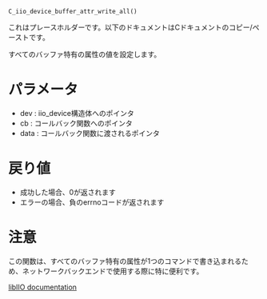 ```
C_iio_device_buffer_attr_write_all()
```

これはプレースホルダーです。以下のドキュメントはCドキュメントのコピー/ペーストです。

すべてのバッファ特有の属性の値を設定します。

# パラメータ

  * dev : iio_device構造体へのポインタ
  * cb : コールバック関数へのポインタ
  * data : コールバック関数に渡されるポインタ

# 戻り値

  * 成功した場合、0が返されます
  * エラーの場合、負のerrnoコードが返されます

# 注意

この関数は、すべてのバッファ特有の属性が1つのコマンドで書き込まれるため、ネットワークバックエンドで使用する際に特に便利です。

[libIIO documentation](https://analogdevicesinc.github.io/libiio/master/libiio/group__Device.html#ga3d77bb90c22eb1d0a13805bf69def068)
